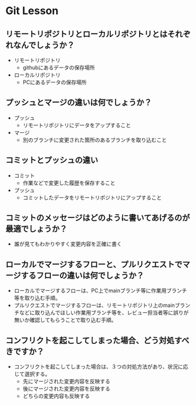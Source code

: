 # Git Lesson

## リモートリポジトリとローカルリポジトリとはそれぞれなんでしょうか？
* リモートリポジトリ
    * githubにあるデータの保存場所
* ローカルリポジトリ
    * PCにあるデータの保存場所


## プッシュとマージの違いは何でしょうか？
* プッシュ
  * リモートリポジトリにデータをアップすること
* マージ
  * 別のブランチに変更された箇所のあるブランチを取り込むこと


## コミットとプッシュの違い
* コミット
  * 作業などで変更した履歴を保存すること
* プッシュ
  * コミットしたデータをリモートリポジトリにアップすること

## コミットのメッセージはどのように書いてあげるのが最適でしょうか？
* 誰が見てもわかりやすく変更内容を正確に書く

## ローカルでマージするフローと、プルリクエストでマージするフローの違いは何でしょうか？
* ローカルでマージするフローは、PC上でmainブランチ等に作業用ブランチ等を取り込む手順。
* プルリクエストでマージするフローは、リモートリポジトリ上のmainブランチなどに取り込んでほしい作業用ブランチ等を、レビュー担当者等に誤りが無いか確認してもらうことで取り込む手順。

## コンフリクトを起こしてしまった場合、どう対処すべきですか？
* コンフリクトを起こしてしまった場合は、３つの対処方法があり、状況に応じて選択する。
  * 先にマージされた変更内容を反映する
  * 後にマージされた変更内容を反映する
  * どちらの変更内容も反映する
